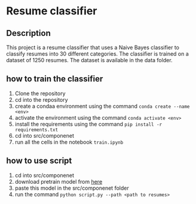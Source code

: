 # Resume classifier 


## Description

This project is a resume classifier that uses a Naive Bayes classifier to classify resumes into 30 different categories. The classifier is trained on a dataset of 1250 resumes. The dataset is available in the data folder.


## how to train the classifier 

1. Clone the repository
2. cd into the repository       
3. create a condaa environment using the command `conda create --name <env> `
4. activate the environment using the command `conda activate <env>`
5. install the requirements using the command `pip install -r requirements.txt` 
6. cd into src/componenet
7. run all the cells in the notebook `train.ipynb`


## how to use script

 1. cd into src/componenet
 2. download pretrain model from [here](https://drive.google.com/drive/folders/1qnPQWVQxN0ig5aPtWr9av-Kc_4FsZ2Qk?usp=sharing)
 3. paste this model in the src/componenet folder 
 4. run the command `python script.py --path <path to resumes>`


